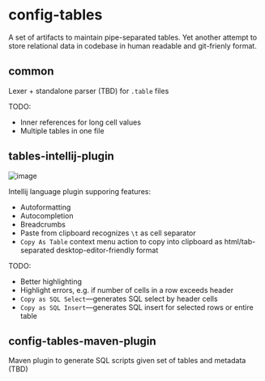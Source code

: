 # config-tables

A set of artifacts to maintain pipe-separated tables. Yet another attempt to store relational data in codebase in human readable and git-frienly format.
## common
Lexer + standalone parser (TBD) for `.table` files

TODO: 
- Inner references for long cell values
- Multiple tables in one file

## tables-intellij-plugin
![image](https://github.com/Salauyou/config-tables/assets/7059765/0155210f-c413-44ca-ac2b-a7e8ad5c9a5b)

Intellij language plugin supporing features:
- Autoformatting
- Autocompletion
- Breadcrumbs
- Paste from clipboard recognizes `\t` as cell separator
- `Copy As Table` context menu action to copy into clipboard as html/tab-separated desktop-editor-friendly format

TODO:
- Better highlighting
- Highlight errors, e.g. if number of cells in a row exceeds header
- `Copy as SQL Select`—generates SQL select by header cells
- `Copy as SQL Insert`—generates SQL insert for selected rows or entire table

## config-tables-maven-plugin
Maven plugin to generate SQL scripts given set of tables and metadata (TBD)
